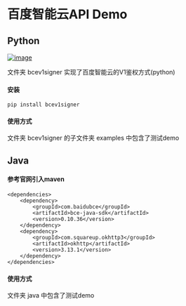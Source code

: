 # 百度智能云API Demo

## Python
[![image](https://img.shields.io/pypi/v/bcev1signer.svg)](https://pypi.org/project/bcev1signer/)

文件夹 bcev1signer 实现了百度智能云的V1鉴权方式(python)

#### 安装
```
pip install bcev1signer
```
#### 使用方式
文件夹 bcev1signer 的子文件夹 examples 中包含了测试demo


## Java
#### 参考官网引入maven
```
<dependencies>
	<dependency>
		<groupId>com.baidubce</groupId>
		<artifactId>bce-java-sdk</artifactId>
		<version>0.10.36</version>
	</dependency>
	<dependency>
		<groupId>com.squareup.okhttp3</groupId>
		<artifactId>okhttp</artifactId>
		<version>3.13.1</version>
	</dependency>
</dependencies>
```
#### 使用方式
文件夹 java 中包含了测试demo
